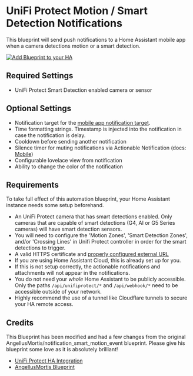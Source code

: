 # UniFi Protect Motion / Smart Detection Notifications

This blueprint will send push notifications to a Home Assistant mobile app when a camera detections motion or a
smart detection.

[![Add Blueprint to your HA](https://my.home-assistant.io/badges/blueprint_import.svg)](https://my.home-assistant.io/redirect/blueprint_import/?blueprint_url=https%3A%2F%2Fraw.githubusercontent.com%2Fjrbconsulting%2FAdvanced-Unifi-Camera-Notification%2Fmain%2Fnotification_smart_motion_event.yaml)

## Required Settings

- UniFi Protect Smart Detection enabled camera or sensor

## Optional Settings

- Notification target for the [mobile app notification target](https://companion.home-assistant.io/docs/notifications/notifications-basic#sending-notifications-to-multiple-devices).
- Time formatting strings. Timestamp is injected into the notification in case the notification is delay.
- Cooldown before sending another notification
- Silence timer for muting notifications via Actionable Notification (docs: [Mobile](https://companion.home-assistant.io/docs/notifications/actionable-notifications/))
- Configurable lovelace view from notification
- Ability to change the color of the notification

## Requirements

To take full effect of this automation blueprint, your Home Assistant instance needs some setup beforehand.

- An UniFi Protect camera that has smart detections enabled. Only cameras that are capable of smart detections (G4, AI or G5 Series cameras) will have smart detection sensors.
- You will need to configure the 'Motion Zones', 'Smart Detection Zones', and/or 'Crossing Lines' in Unifi Protect controller in order for the smart detections to trigger.
- A valid HTTPS certificate and [properly configured external URL](https://www.home-assistant.io/docs/configuration/remote/)
- If you are using Home Assistant Cloud, this is already set up for you.
- If this is not setup correctly, the actionable notifications and attachments will not appear in the notifications.
- You do not need your _whole_ Home Assistant to be publicly accessible. Only the paths `/api/unifiprotect/*` and `/api/webhook/*` need to be accessible outside of your network.
- Highly recommend the use of a tunnel like Cloudflare tunnels to secure your HA remote access.

## Credits

This Blueprint has been modified and had a few changes from the original AngellusMortis/notification_smart_motion_event blueprint.
Please give his blueprint some love as it is absolutely brilliant!

* [UniFi Protect HA Integration](https://www.home-assistant.io/integrations/unifiprotect/) 
* [AngellusMortis Blueprint](https://community.home-assistant.io/t/unifi-protect-blueprints/362604)
